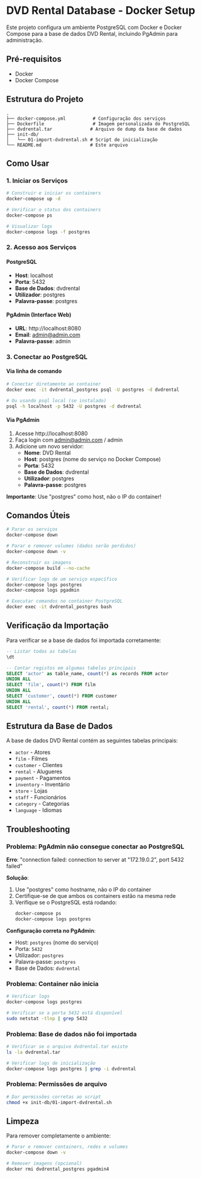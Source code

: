 # DVD Rental Database - Docker Setup

Este projeto configura um ambiente PostgreSQL com Docker e Docker Compose para a base de dados DVD Rental, incluindo PgAdmin para administração.

## Pré-requisitos

- Docker
- Docker Compose

## Estrutura do Projeto

```
.
├── docker-compose.yml          # Configuração dos serviços
├── Dockerfile                  # Imagem personalizada do PostgreSQL
├── dvdrental.tar              # Arquivo de dump da base de dados
├── init-db/
│   └── 01-import-dvdrental.sh # Script de inicialização
└── README.md                  # Este arquivo
```

## Como Usar

### 1. Iniciar os Serviços

```bash
# Construir e iniciar os containers
docker-compose up -d

# Verificar o status dos containers
docker-compose ps

# Visualizar logs
docker-compose logs -f postgres
```

### 2. Acesso aos Serviços

#### PostgreSQL
- **Host**: localhost
- **Porta**: 5432
- **Base de Dados**: dvdrental
- **Utilizador**: postgres
- **Palavra-passe**: postgres

#### PgAdmin (Interface Web)
- **URL**: http://localhost:8080
- **Email**: admin@admin.com
- **Palavra-passe**: admin

### 3. Conectar ao PostgreSQL

#### Via linha de comando
```bash
# Conectar diretamente ao container
docker exec -it dvdrental_postgres psql -U postgres -d dvdrental

# Ou usando psql local (se instalado)
psql -h localhost -p 5432 -U postgres -d dvdrental
```

#### Via PgAdmin
1. Acesse http://localhost:8080
2. Faça login com admin@admin.com / admin
3. Adicione um novo servidor:
   - **Nome**: DVD Rental
   - **Host**: postgres (nome do serviço no Docker Compose)
   - **Porta**: 5432
   - **Base de Dados**: dvdrental
   - **Utilizador**: postgres
   - **Palavra-passe**: postgres

**Importante**: Use "postgres" como host, não o IP do container!

## Comandos Úteis

```bash
# Parar os serviços
docker-compose down

# Parar e remover volumes (dados serão perdidos)
docker-compose down -v

# Reconstruir as imagens
docker-compose build --no-cache

# Verificar logs de um serviço específico
docker-compose logs postgres
docker-compose logs pgadmin

# Executar comandos no container PostgreSQL
docker exec -it dvdrental_postgres bash
```

## Verificação da Importação

Para verificar se a base de dados foi importada corretamente:

```sql
-- Listar todas as tabelas
\dt

-- Contar registos em algumas tabelas principais
SELECT 'actor' as table_name, count(*) as records FROM actor
UNION ALL
SELECT 'film', count(*) FROM film
UNION ALL
SELECT 'customer', count(*) FROM customer
UNION ALL
SELECT 'rental', count(*) FROM rental;
```

## Estrutura da Base de Dados

A base de dados DVD Rental contém as seguintes tabelas principais:
- `actor` - Atores
- `film` - Filmes
- `customer` - Clientes
- `rental` - Alugueres
- `payment` - Pagamentos
- `inventory` - Inventário
- `store` - Lojas
- `staff` - Funcionários
- `category` - Categorias
- `language` - Idiomas

## Troubleshooting

### Problema: PgAdmin não consegue conectar ao PostgreSQL

**Erro**: "connection failed: connection to server at "172.19.0.2", port 5432 failed"

**Solução**:
1. Use "postgres" como hostname, não o IP do container
2. Certifique-se de que ambos os containers estão na mesma rede
3. Verifique se o PostgreSQL está rodando:
   ```bash
   docker-compose ps
   docker-compose logs postgres
   ```

**Configuração correta no PgAdmin**:
- Host: `postgres` (nome do serviço)
- Porta: `5432`
- Utilizador: `postgres`
- Palavra-passe: `postgres`
- Base de Dados: `dvdrental`

### Problema: Container não inicia
```bash
# Verificar logs
docker-compose logs postgres

# Verificar se a porta 5432 está disponível
sudo netstat -tlnp | grep 5432
```

### Problema: Base de dados não foi importada
```bash
# Verificar se o arquivo dvdrental.tar existe
ls -la dvdrental.tar

# Verificar logs de inicialização
docker-compose logs postgres | grep -i dvdrental
```

### Problema: Permissões de arquivo
```bash
# Dar permissões corretas ao script
chmod +x init-db/01-import-dvdrental.sh
```

## Limpeza

Para remover completamente o ambiente:

```bash
# Parar e remover containers, redes e volumes
docker-compose down -v

# Remover imagens (opcional)
docker rmi dvdrental_postgres pgadmin4
```
